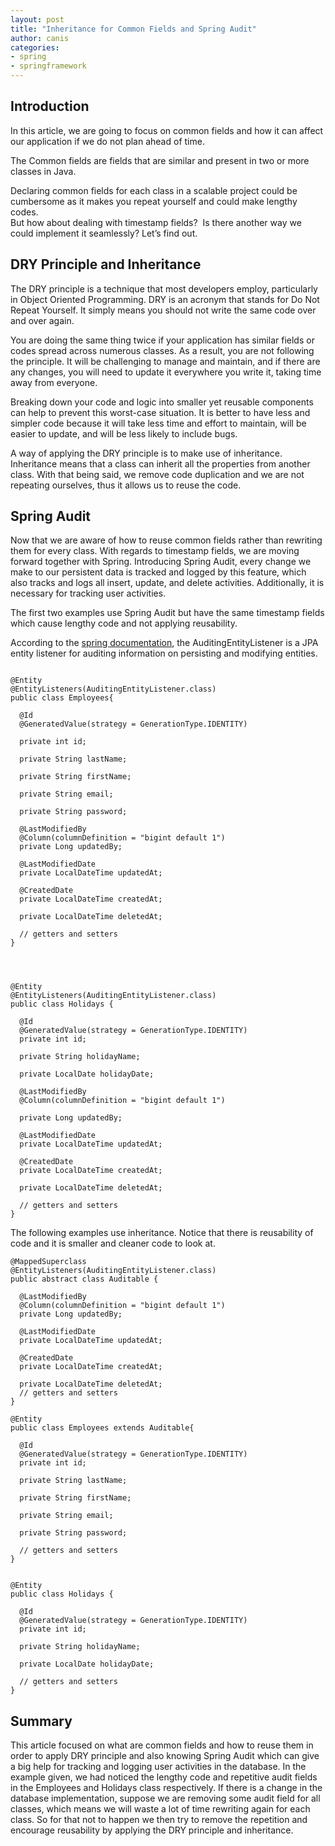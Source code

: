 ```yaml
---
layout: post
title: "Inheritance for Common Fields and Spring Audit"
author: canis
categories: 
- spring
- springframework
---
```



## Introduction

In this article, we are going to focus on common fields and how it can affect our application if we do not plan ahead of time.  
  
The Common fields are fields that are similar and present in two or more classes in Java.

Declaring common fields for each class in a scalable project could be cumbersome as it makes you repeat yourself and could make lengthy codes.  
But how about dealing with timestamp fields?  Is there another way we could implement it seamlessly? Let’s find out. 

## DRY Principle and Inheritance

The DRY principle is a technique that most developers employ, particularly in Object Oriented Programming. DRY is an acronym that stands for Do Not Repeat Yourself. It simply means you should not write the same code over and over again.

You are doing the same thing twice if your application has similar fields or codes spread across numerous classes. As a result, you are not following the principle. It will be challenging to manage and maintain, and if there are any changes, you will need to update it everywhere you write it, taking time away from everyone.

Breaking down your code and logic into smaller yet reusable components can help to prevent this worst-case situation. It is better to have less and simpler code because it will take less time and effort to maintain, will be easier to update, and will be less likely to include bugs.

A way of applying the DRY principle is to make use of inheritance. Inheritance means that a class can inherit all the properties from another class. With that being said, we remove code duplication and we are not repeating ourselves, thus it allows us to reuse the code.

## Spring Audit

Now that we are aware of how to reuse common fields rather than rewriting them for every class. With regards to timestamp fields, we are moving forward together with Spring. Introducing Spring Audit, every change we make to our persistent data is tracked and logged by this feature, which also tracks and logs all insert, update, and delete activities. Additionally, it is necessary for tracking user activities.

The first two examples use Spring Audit but have the same timestamp fields which cause lengthy code and not applying reusability.
 
According to the [spring documentation](https://docs.spring.io/spring-data/jpa/docs/current/api/org/springframework/data/jpa/domain/support/AuditingEntityListener.html#:~:text=Class%20AuditingEntityListener&text=Configures%20the%20AuditingHandler%20to%20be,on%20the%20domain%20types%20touched.&text=Sets%20modification%20and%20creation%20date,implements%20Auditable%20on%20persist%20events.), the AuditingEntityListener is a JPA entity listener for auditing information on persisting and modifying entities.

```

@Entity
@EntityListeners(AuditingEntityListener.class)
public class Employees{

  @Id
  @GeneratedValue(strategy = GenerationType.IDENTITY)

  private int id;

  private String lastName;

  private String firstName;

  private String email;

  private String password; 

  @LastModifiedBy
  @Column(columnDefinition = "bigint default 1")
  private Long updatedBy;

  @LastModifiedDate
  private LocalDateTime updatedAt;

  @CreatedDate
  private LocalDateTime createdAt;

  private LocalDateTime deletedAt;  

  // getters and setters
}

  
  

@Entity
@EntityListeners(AuditingEntityListener.class)
public class Holidays {

  @Id
  @GeneratedValue(strategy = GenerationType.IDENTITY)
  private int id;

  private String holidayName;

  private LocalDate holidayDate;

  @LastModifiedBy
  @Column(columnDefinition = "bigint default 1")

  private Long updatedBy;

  @LastModifiedDate
  private LocalDateTime updatedAt;

  @CreatedDate
  private LocalDateTime createdAt;

  private LocalDateTime deletedAt;

  // getters and setters
}
```

  
The following examples use inheritance. Notice that there is reusability of code and it is smaller and cleaner code to look at.

  
```
@MappedSuperclass
@EntityListeners(AuditingEntityListener.class)
public abstract class Auditable {

  @LastModifiedBy
  @Column(columnDefinition = "bigint default 1")
  private Long updatedBy;

  @LastModifiedDate
  private LocalDateTime updatedAt;

  @CreatedDate
  private LocalDateTime createdAt;

  private LocalDateTime deletedAt;
  // getters and setters
}  

@Entity
public class Employees extends Auditable{

  @Id
  @GeneratedValue(strategy = GenerationType.IDENTITY)
  private int id;

  private String lastName;

  private String firstName;

  private String email;

  private String password;

  // getters and setters
}


@Entity
public class Holidays {

  @Id
  @GeneratedValue(strategy = GenerationType.IDENTITY)
  private int id;

  private String holidayName;

  private LocalDate holidayDate;

  // getters and setters
}
```

  

## Summary

This article focused on what are common fields and how to reuse them in order to apply DRY principle and also knowing Spring Audit which can give a big help for tracking and logging user activities in the database. In the example given, we had noticed the lengthy code and repetitive audit fields in the Employees and Holidays class respectively. If there is a change in the database implementation, suppose we are removing some audit field for all classes, which means we will waste a lot of time rewriting again for each class. So for that not to happen we then try to remove the repetition and encourage reusability by applying the DRY principle and inheritance.
